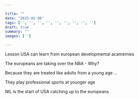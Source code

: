 ```yaml
---

title: ""
date: "2025-02-06"
tags: ['', '', '', '', '', '', '', '', '']
draft: true
summary: ""
images: ['']

---
```


Lesson USA can learn from european developmental acamemies 



The europeans are taking over the NBA 
    - Why?

Because they are treated like adults from a young age ... 

They play professional sports at younger age 







NIL is the start of USA catching up to the europeans 
